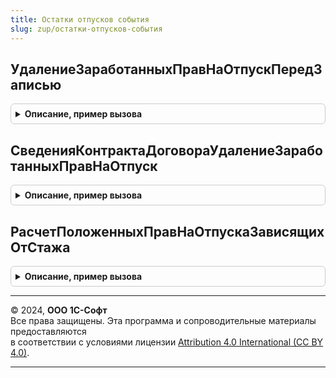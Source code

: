 ```yaml
---
title: Остатки отпусков события
slug: zup/остатки-отпусков-события
---
```



## УдалениеЗаработанныхПравНаОтпускПередЗаписью
<details style="margin: 1em 0; padding: 0.5em; border: 1px solid #ccc; border-radius: 6px;">

<summary style="font-weight: bold; cursor: pointer;">Описание, пример вызова</summary>

```bsl

// Процедура-обработчик события "ПриЗаписи" регистра сведений СостоянияСотрудников.
//
Процедура УдалениеЗаработанныхПравНаОтпускПередЗаписью(Источник, Отказ, Замещение) Экспорт
```

Пример вызова
```bsl
ОстаткиОтпусковСобытия.УдалениеЗаработанныхПравНаОтпускПередЗаписью(Источник, Отказ, Замещение) 
```
</details>

## СведенияКонтрактаДоговораУдалениеЗаработанныхПравНаОтпуск
<details style="margin: 1em 0; padding: 0.5em; border: 1px solid #ccc; border-radius: 6px;">

<summary style="font-weight: bold; cursor: pointer;">Описание, пример вызова</summary>

```bsl

// Процедура-обработчик события "ПриЗаписи" регистра сведений СведенияКонтрактаДоговораСотрудника.
//
Процедура СведенияКонтрактаДоговораУдалениеЗаработанныхПравНаОтпуск(Источник, Отказ, Замещение) Экспорт
```

Пример вызова
```bsl
ОстаткиОтпусковСобытия.СведенияКонтрактаДоговораУдалениеЗаработанныхПравНаОтпуск(Источник, Отказ, Замещение) 
```
</details>

## РасчетПоложенныхПравНаОтпускаЗависящихОтСтажа
<details style="margin: 1em 0; padding: 0.5em; border: 1px solid #ccc; border-radius: 6px;">

<summary style="font-weight: bold; cursor: pointer;">Описание, пример вызова</summary>

```bsl

Процедура РасчетПоложенныхПравНаОтпускаЗависящихОтСтажа(ОбрабатываемыйМесяц = Неопределено) Экспорт
```

Пример вызова
```bsl
ОстаткиОтпусковСобытия.РасчетПоложенныхПравНаОтпускаЗависящихОтСтажа(ОбрабатываемыйМесяц);
```
</details>

---

© 2024, **ООО 1С-Софт**  
Все права защищены. Эта программа и сопроводительные материалы предоставляются  
в соответствии с условиями лицензии [Attribution 4.0 International (CC BY 4.0)](https://creativecommons.org/licenses/by/4.0/legalcode).

---
